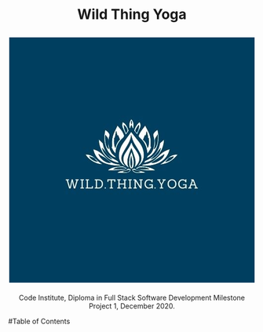 <h1 align=center>Wild Thing Yoga</h1>
<h2 align="center"><img src="assets/images/readmelogo.jpg"></h2>

<p align=center>Code Institute, Diploma in Full Stack Software Development Milestone Project 1, 
December 2020.</p>

#Table of Contents 